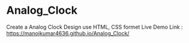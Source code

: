 # Analog_Clock
Create a Analog Clock Design use HTML, CSS formet
Live Demo Link :
https://manojkumar4636.github.io/Analog_Clock/
